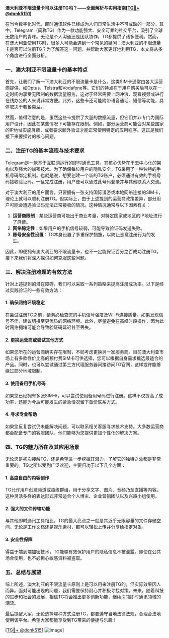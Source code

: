 **澳大利亚不限流量卡可以注册TG吗？——全面解析与实用指南[[TG💪+ @donk5151](https://t.me/s/donk5151)]**

在当今数字化时代，即时通讯软件已经成为人们日常生活中不可或缺的一部分。其中，Telegram（简称TG）作为一款功能强大、安全可靠的社交平台，吸引了全球无数用户的青睐。无论是个人沟通还是团队协作，TG都提供了诸多便利。然而，在澳大利亚使用TG时，很多人可能会遇到一个常见的疑问：澳大利亚的不限流量卡是否可以注册TG？为了解答这一问题，并帮助大家更好地利用TG，本文将从多个角度进行全面分析。

### **一、澳大利亚不限流量卡的基本特点**

首先，让我们了解一下澳大利亚的不限流量卡是什么。这类SIM卡通常由各大运营商提供，如Optus、Telstra和Vodafone等。它们的特点在于用户购买后可以在一定时间内享受无限制的数据流量服务，这对于经常需要上网冲浪、观看视频或进行在线办公的人来说非常方便。此外，这些卡还可能附带语音通话、短信等功能，具体取决于套餐类型。

然而，值得注意的是，虽然这些卡提供了大量的数据流量，但它们并非专门为国际用户设计，因此在某些情况下可能存在限制。例如，部分运营商可能会对某些国家的IP地址实施屏蔽，或者要求额外验证才能正常使用特定的应用程序。这正是我们接下来要探讨的核心问题。

### **二、注册TG的基本流程与技术要求**

Telegram是一款基于互联网运行的即时通讯工具，其核心优势在于去中心化的架构以及强大的加密技术。为了确保每位用户的隐私安全，TG采用了一种独特的手机号码绑定机制。也就是说，想要创建一个新的TG账户，必须通过有效的手机号码接收验证码。一旦完成注册，用户便可以通过此号码登录并与其他联系人交流。

对于澳大利亚的用户而言，只要拥有一张支持国际漫游或本地网络连接的SIM卡，理论上就可以顺利注册TG。但实际上，由于上述提到的运营商政策差异，部分用户可能会遭遇验证码无法正常接收的情况。这种情况通常与以下因素有关：

1. **运营商限制**：某些运营商可能出于商业考量，对特定国家或地区的IP地址进行了屏蔽。
2. **网络稳定性**：如果用户的手机信号较弱，可能导致验证码发送失败。
3. **账号安全性设置**：TG本身设置了多重保护措施，以防止恶意注册行为的发生。

因此，即便拥有澳大利亚的不限流量卡，也不一定能保证百分之百成功注册TG。接下来我们将深入探讨如何克服这些问题。

### **三、解决注册难题的有效方法**

针对上述提到的潜在障碍，我们可以采取一系列策略来提高注册成功率。以下是经过实践验证的一些有效方法：

#### **1. 确保网络环境稳定**
在尝试注册TG之前，请务必检查您的手机信号强度及Wi-Fi连接质量。如果发现信号不佳，建议切换至更优质的网络环境。此外，尽量避免在高峰时段操作，因为此时网络拥堵可能会导致验证码延迟甚至丢失。

#### **2. 更换运营商或尝试其他方式**
如果您所在的运营商确实存在限制，不妨考虑更换另一家服务商。目前澳大利亚市场上有多款性价比高的预付费SIM卡可供选择，您可以根据自身需求挑选最适合的产品。同时，也可以尝试通过第三方代理服务器间接访问TG官网，这样或许能够绕过部分地域限制。

#### **3. 使用备用手机号码**
如果您已经拥有多张SIM卡，可以尝试使用备用号码进行注册。这样不仅提高了成功率，还能为今后可能发生的紧急情况留下备份联系方式。

#### **4. 寻求专业帮助**
如果您反复尝试仍未能解决问题，可以联系相关客服寻求技术支持。大多数运营商都会配备专门的客服团队，他们能够为您提供更加个性化的解决方案。

### **四、TG的魅力所在及其应用场景**

无论您是初次接触TG，还是希望进一步挖掘其潜力，了解它的独特之处都是非常重要的。TG之所以受到广泛欢迎，主要归功于以下几个方面：

#### **1. 高度自由的内容创作**
TG允许用户创建频道或超级群组，用于分享文字、图片、音频乃至直播等内容。这种灵活多样的表达形式非常适合个人博主、企业营销团队以及兴趣小组使用。

#### **2. 强大的文件传输功能**
与其他即时通讯工具相比，TG的最大亮点之一就是其近乎无限容量的文件存储空间。无论是工作文档还是娱乐素材，都可以轻松上传并分享给指定对象。

#### **3. 安全性保障**
得益于端到端加密技术，TG能够有效保护用户的隐私信息不被泄露。即使在公共场合使用，也不必担心敏感资料被盗取。

### **五、总结与展望**

综上所述，澳大利亚的不限流量卡原则上是可以用来注册TG的，但实际效果因人而异。面对可能出现的问题，我们需要保持耐心并积极寻找对策。未来，随着科技的进步和社会的发展，相信TG将会推出更多创新功能，继续引领即时通讯领域的潮流。

最后提醒大家，无论选择哪种方式注册TG，都要遵守当地法律法规，合理合法地使用该平台。希望大家都能享受到TG带来的便捷与乐趣！

[[TG💪+ @donk5151](https://t.me/s/donk5151) ![Image](https://i.postimg.cc/rwNCRYN7/Snipaste-2025-04-30-17-27-05.png)]